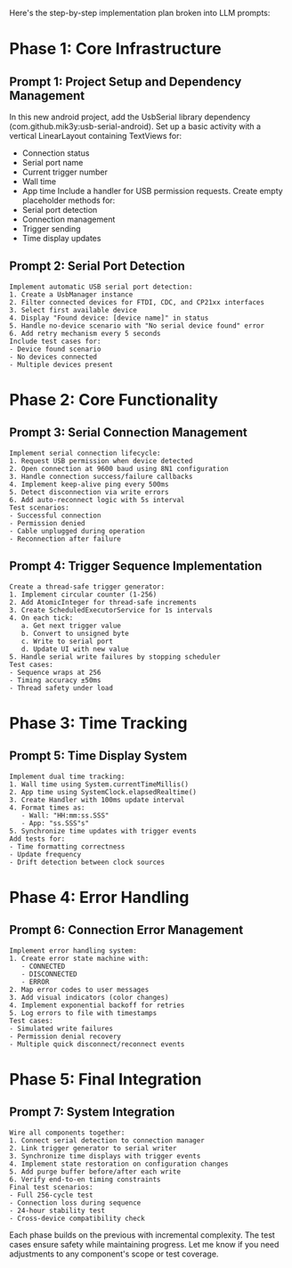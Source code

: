 Here's the step-by-step implementation plan broken into LLM prompts:

# Phase 1: Core Infrastructure
## Prompt 1: Project Setup and Dependency Management
In this new android project, add the UsbSerial library dependency (com.github.mik3y:usb-serial-android). Set up a basic activity with a vertical LinearLayout containing TextViews for: 
- Connection status
- Serial port name
- Current trigger number
- Wall time
- App time
Include a handler for USB permission requests. Create empty placeholder methods for:
- Serial port detection
- Connection management
- Trigger sending
- Time display updates

## Prompt 2: Serial Port Detection
```text
Implement automatic USB serial port detection:
1. Create a UsbManager instance
2. Filter connected devices for FTDI, CDC, and CP21xx interfaces
3. Select first available device
4. Display "Found device: [device name]" in status
5. Handle no-device scenario with "No serial device found" error
6. Add retry mechanism every 5 seconds
Include test cases for:
- Device found scenario
- No devices connected
- Multiple devices present
```

# Phase 2: Core Functionality
## Prompt 3: Serial Connection Management
```text
Implement serial connection lifecycle:
1. Request USB permission when device detected
2. Open connection at 9600 baud using 8N1 configuration
3. Handle connection success/failure callbacks
4. Implement keep-alive ping every 500ms
5. Detect disconnection via write errors
6. Add auto-reconnect logic with 5s interval
Test scenarios:
- Successful connection
- Permission denied
- Cable unplugged during operation
- Reconnection after failure
```

## Prompt 4: Trigger Sequence Implementation
```text
Create a thread-safe trigger generator:
1. Implement circular counter (1-256)
2. Add AtomicInteger for thread-safe increments
3. Create ScheduledExecutorService for 1s intervals
4. On each tick:
   a. Get next trigger value
   b. Convert to unsigned byte
   c. Write to serial port
   d. Update UI with new value
5. Handle serial write failures by stopping scheduler
Test cases:
- Sequence wraps at 256
- Timing accuracy ±50ms
- Thread safety under load
```

# Phase 3: Time Tracking
## Prompt 5: Time Display System
```text
Implement dual time tracking:
1. Wall time using System.currentTimeMillis()
2. App time using SystemClock.elapsedRealtime()
3. Create Handler with 100ms update interval
4. Format times as:
   - Wall: "HH:mm:ss.SSS"
   - App: "ss.SSS"s"
5. Synchronize time updates with trigger events
Add tests for:
- Time formatting correctness
- Update frequency
- Drift detection between clock sources
```

# Phase 4: Error Handling
## Prompt 6: Connection Error Management
```text
Implement error handling system:
1. Create error state machine with:
   - CONNECTED
   - DISCONNECTED
   - ERROR
2. Map error codes to user messages
3. Add visual indicators (color changes)
4. Implement exponential backoff for retries
5. Log errors to file with timestamps
Test cases:
- Simulated write failures
- Permission denial recovery
- Multiple quick disconnect/reconnect events
```

# Phase 5: Final Integration
## Prompt 7: System Integration
```text
Wire all components together:
1. Connect serial detection to connection manager
2. Link trigger generator to serial writer
3. Synchronize time displays with trigger events
4. Implement state restoration on configuration changes
5. Add purge buffer before/after each write
6. Verify end-to-en timing constraints
Final test scenarios:
- Full 256-cycle test
- Connection loss during sequence
- 24-hour stability test
- Cross-device compatibility check
```

Each phase builds on the previous with incremental complexity. The test cases ensure safety while maintaining progress. Let me know if you need adjustments to any component's scope or test coverage.
```